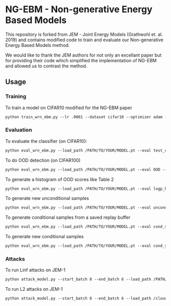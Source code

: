 # NG-EBM - Non-generative Energy Based Models
This repository is forked from JEM - Joint Energy Models (Grathwohl et. al. 2019) and contains modified code to train and evaluate our Non-generative Energy Based Models method.

We would like to thank the JEM authors for not only an excellant paper but for providing their code which simplified the implementation of NG-EBM and allowed us to contrast the method.

## Usage
### Training
To train a model on CIFAR10 modified for the NG-EBM paper
```markdown
python train_wrn_ebm.py --lr .0001 --dataset cifar10 --optimizer adam --energy_variance_loss 1.0 --energy_derivative_loss 1.0 --p_x_weight 0.0 --p_y_given_x_weight 1.0 --p_x_y_weight 0.0 --sigma .03 --width 10 --depth 28 --save_dir /YOUR/SAVE/DIR --plot_uncond --warmup_iters 1000
```

### Evaluation

To evaluate the classifier (on CIFAR10):
```markdown
python eval_wrn_ebm.py --load_path /PATH/TO/YOUR/MODEL.pt --eval test_clf --dataset cifar_test
```
To do OOD detection (on CIFAR100)
```markdown
python eval_wrn_ebm.py --load_path /PATH/TO/YOUR/MODEL.pt --eval OOD --ood_dataset cifar_100
```
To generate a histogram of OOD scores like Table 2
```markdown
python eval_wrn_ebm.py --load_path /PATH/TO/YOUR/MODEL.pt --eval logp_hist --datasets cifar10 svhn --save_dir /YOUR/HIST/FOLDER
```
To generate new unconditional samples
```markdown
python eval_wrn_ebm.py --load_path /PATH/TO/YOUR/MODEL.pt --eval uncond_samples --save_dir /YOUR/SAVE/DIR --n_sample_steps {THE_MORE_THE_BETTER (1000 minimum)} --buffer_size 10000 --n_steps 40 --print_every 100 --reinit_freq 0.05
```
To generate conditional samples from a saved replay buffer
```markdown
python eval_wrn_ebm.py --load_path /PATH/TO/YOUR/MODEL.pt --eval cond_samples --save_dir /YOUR/SAVE/DIR
```
To generate new conditional samples
```markdown
python eval_wrn_ebm.py --load_path /PATH/TO/YOUR/MODEL.pt --eval cond_samples --save_dir /YOUR/SAVE/DIR --n_sample_steps {THE_MORE_THE_BETTER (1000 minimum)} --buffer_size 10000 --n_steps 40 --print_every 10 --reinit_freq 0.05 --fresh_samples
 ```


### Attacks

To run Linf attacks on JEM-1
```markdown
python attack_model.py --start_batch 0 --end_batch 6 --load_path /PATH/TO/YOUR/MODEL.pt --exp_name /YOUR/EXP/NAME --n_steps_refine 1 --distance Linf --random_init --n_dup_chains 5 --base_dir /PATH/TO/YOUR/EXPERIMENTS/DIRECTORY
```
To run L2 attacks on JEM-1
```markdown
python attack_model.py --start_batch 0 --end_batch 6 --load_path /cloud_storage/BEST_EBM.pt --exp_name rerun_ebm_1_step_5_dup_l2_no_sigma_REDO --n_steps_refine 1 --distance L2 --random_init --n_dup_chains 5 --sigma 0.0 --base_dir /cloud_storage/adv_results &
 ```
 
